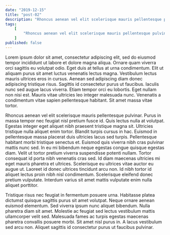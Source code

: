 ```yaml
---
date: "2019-12-15"
title: "post-02"
description: "Rhoncus aenean vel elit scelerisque mauris pellentesque pulvinar. purus in massa tempor nec feugiat nisl pretium fusce id. quis lectus nulla at volutpat. Egestas integer eget aliquet nibh praesent tristique magna sit. Ultricies tristique nulla aliquet enim tortor. Blandit turpis cursus in hac. Euismod in pellentesque massa placerat duis ultricies lacus sed turpis. Pellentesque habitant morbi tristique senectus et. Euismod quis viverra nibh cras pulvinar mattis nunc sed. In eu mi bibendum neque egestas congue quisque egestas diam."
tags:
    [
        "Rhoncus aenean vel elit scelerisque mauris pellentesque pulvinar. Purus in massa tempor nec feugiat nisl pretium fusce id.",
    ]
published: false
---
```


Lorem ipsum dolor sit amet, consectetur adipiscing elit, sed do eiusmod tempor incididunt ut labore et dolore magna aliqua. Ornare quam viverra orci sagittis eu volutpat odio. Eget duis at tellus at urna condimentum. Elit ut aliquam purus sit amet luctus venenatis lectus magna. Vestibulum lectus mauris ultrices eros in cursus. Aenean sed adipiscing diam donec adipiscing tristique risus. Sagittis id consectetur purus ut faucibus. Iaculis nunc sed augue lacus viverra. Etiam tempor orci eu lobortis. Eget nullam non nisi est. Mauris vitae ultricies leo integer malesuada nunc. Venenatis a condimentum vitae sapien pellentesque habitant. Sit amet massa vitae tortor.

Rhoncus aenean vel elit scelerisque mauris pellentesque pulvinar. Purus in massa tempor nec feugiat nisl pretium fusce id. Quis lectus nulla at volutpat. Egestas integer eget aliquet nibh praesent tristique magna sit. Ultricies tristique nulla aliquet enim tortor. Blandit turpis cursus in hac. Euismod in pellentesque massa placerat duis ultricies lacus sed turpis. Pellentesque habitant morbi tristique senectus et. Euismod quis viverra nibh cras pulvinar mattis nunc sed. In eu mi bibendum neque egestas congue quisque egestas diam. Velit ut tortor pretium viverra suspendisse potenti nullam. Tortor consequat id porta nibh venenatis cras sed. Id diam maecenas ultricies mi eget mauris pharetra et ultrices. Scelerisque eu ultrices vitae auctor eu augue ut. Laoreet id donec ultrices tincidunt arcu non. Id nibh tortor id aliquet lectus proin nibh nisl condimentum. Scelerisque eleifend donec pretium vulputate. Interdum varius sit amet mattis vulputate enim nulla aliquet porttitor.

Tristique risus nec feugiat in fermentum posuere urna. Habitasse platea dictumst quisque sagittis purus sit amet volutpat. Neque ornare aenean euismod elementum. Sed viverra ipsum nunc aliquet bibendum. Nulla pharetra diam sit amet. Molestie ac feugiat sed lectus vestibulum mattis ullamcorper velit sed. Malesuada fames ac turpis egestas maecenas pharetra convallis posuere morbi. Sit amet nisl purus in. A lacus vestibulum sed arcu non. Aliquet sagittis id consectetur purus ut faucibus pulvinar.
